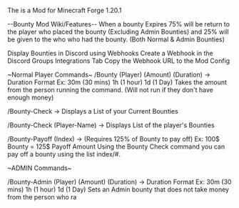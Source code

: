 The is a Mod for Minecraft Forge 1.20.1

--Bounty Mod Wiki/Features--
When a bounty Expires 75% will be return to the player who placed the bounty (Excluding Admin Bounties) and 25% will be given to the who who had the bounty. (Both Normal & Admin Bounties)

Display Bounties in Discord using Webhooks
Create a Webhook in the Discord Groups Integrations Tab
Copy the Webhook URL to the Mod Config

~Normal Player Commands~
/Bounty  (Player) (Amount) (Duration) ->
Duration Format Ex: 30m (30 mins) 1h (1 hour) 1d (1 Day)
Takes the amount from the person running the command.
(Will not run if they don't have enough money)

/Bounty-Check ->
Displays a List of your Current Bounties

/Bounty-Check (Player-Name) -> 
Displays List of the player's Bounties

/Bounty-Payoff (Index)  -> 
(Requires 125% of Bounty to pay off) Ex: 100$ Bounty = 125$ Payoff Amount
Using the Bounty Check command you can pay off a bounty using the list index/#.

~ADMIN Commands~

/Bounty-Admin (Player) (Amount) (Duration) ->
Duration Format Ex: 30m (30 mins) 1h (1 hour)  1d (1 Day)
Sets an Admin bounty that does not take money from the person who ra
